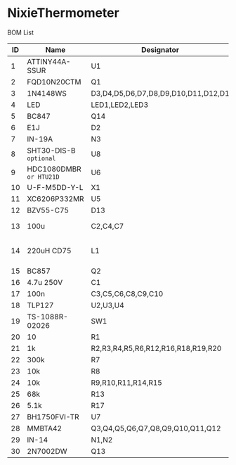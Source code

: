 # NixieThermometer

BOM List

|ID|Name|Designator|Footprint|Quantity|
|--|----|----------|---------|--------|
|1|ATTINY44A-SSUR|U1|SOP-14|1|
|2|FQD10N20CTM|Q1|DPAK|1|
|3|1N4148WS|D3,D4,D5,D6,D7,D8,D9,D10,D11,D12,D1|SOD-323|11|
|4|LED|LED1,LED2,LED3|SMD_3528|3|
|5|BC847|Q14|SOT-23-3|1|
|6|E1J|D2|SOD123|1|
|7|IN-19A|N3||1|
|8|SHT30-DIS-B `optional`|U8|DFN-8|1|
|9|HDC1080DMBR `or HTU21D`|U6|WSON-6|1|
|10|U-F-M5DD-Y-L|X1||1|
|11|XC6206P332MR|U5|SOT-23-3|1|
|12|BZV55-C75|D13|SOD-80|1|
|13|100u|C2,C4,C7|CASE-B_3528|3|
|14|220uH CD75|L1|IND-SMD_L7.8-W7.0|1|
|15|BC857|Q2|SOT-23-3|1|
|16|4.7u 250V|C1|SMD_1812|1|
|17|100n|C3,C5,C6,C8,C9,C10|SMD_0603|6|
|18|TLP127|U2,U3,U4|SOP-6|3|
|19|TS-1088R-02026|SW1||1|
|20|10|R1|SMD_0603|1|
|21|1k|R2,R3,R4,R5,R6,R12,R16,R18,R19,R20|SMD_0603|10|
|22|300k|R7|SMD_0805|1|
|23|10k|R8|SMD_0805|1|
|24|10k|R9,R10,R11,R14,R15|SMD_0603|5|
|25|68k|R13|SMD_0805|1|
|26|5.1k|R17|SMD_0603|1|
|27|BH1750FVI-TR|U7|WSOF-6|1|
|28|MMBTA42|Q3,Q4,Q5,Q6,Q7,Q8,Q9,Q10,Q11,Q12|SOT-23-3|10|
|29|IN-14|N1,N2||2|
|30|2N7002DW|Q13|SOT-363|1|


